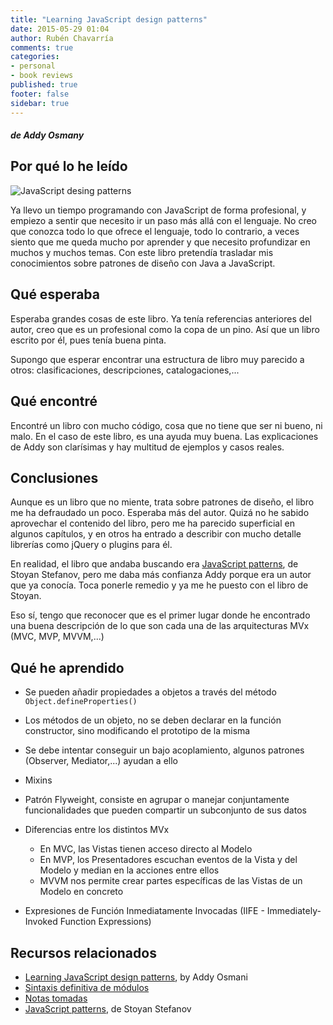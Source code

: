 ```yaml
---
title: "Learning JavaScript design patterns"
date: 2015-05-29 01:04
author: Rubén Chavarría
comments: true
categories: 
- personal
- book reviews
published: true
footer: false
sidebar: true
---
```


##### de Addy Osmany

## Por qué lo he leído

![JavaScript desing patterns](http://www.addyosmani.com/resources/essentialjsdesignpatterns/cover/cover.jpg)

Ya llevo un tiempo programando con JavaScript de forma profesional, y empiezo
a sentir que necesito ir un paso más allá con el lenguaje. No creo que conozca
todo lo que ofrece el lenguaje, todo lo contrario, a veces siento que me queda
mucho por aprender y que necesito profundizar en muchos y muchos temas. Con
este libro pretendía trasladar mis conocimientos sobre patrones de diseño con
Java a JavaScript.

<!-- more -->

## Qué esperaba

Esperaba grandes cosas de este libro. Ya tenía referencias anteriores del autor,
creo que es un profesional como la copa de un pino. Así que un libro escrito
por él, pues tenía buena pinta.

Supongo que esperar encontrar una estructura de libro muy parecido a otros:
clasificaciones, descripciones, catalogaciones,...

## Qué encontré

Encontré un libro con mucho código, cosa que no tiene que ser ni bueno, ni malo.
En el caso de este libro, es una ayuda muy buena. Las explicaciones de Addy son
clarísimas y hay multitud de ejemplos y casos reales.

## Conclusiones

Aunque es un libro que no miente, trata sobre patrones de diseño, el libro me
ha defraudado un poco. Esperaba más del autor. Quizá no he sabido aprovechar
el contenido del libro, pero me ha parecido superficial en algunos capítulos,
y en otros ha entrado a describir con mucho detalle librerías como jQuery o
plugins para él.

En realidad, el libro que andaba buscando era [JavaScript patterns], de
Stoyan Stefanov, pero me daba más confianza Addy porque era un autor que ya
conocía. Toca ponerle remedio y ya me he puesto con el libro de Stoyan.

Eso sí, tengo que reconocer que es el primer lugar donde he encontrado una buena
descripción de lo que son cada una de las arquitecturas MVx (MVC, MVP, MVVM,...)

## Qué he aprendido

- Se pueden añadir propiedades a objetos a través del método
`Object.defineProperties()`
- Los métodos de un objeto, no se deben declarar en la función constructor, sino
modificando el prototipo de la misma
- Se debe intentar conseguir un bajo acoplamiento, algunos patrones (Observer,
Mediator,...) ayudan a ello
- Mixins
- Patrón Flyweight, consiste en agrupar o manejar conjuntamente funcionalidades
que pueden compartir un subconjunto de sus datos
- Diferencias entre los distintos MVx

    - En MVC, las Vistas tienen acceso directo al Modelo
    - En MVP, los Presentadores escuchan eventos de la Vista y del Modelo y median en la acciones entre ellos
    - MVVM nos permite crear partes específicas de las Vistas de un Modelo en concreto

- Expresiones de Función Inmediatamente Invocadas (IIFE - Immediately-Invoked Function Expressions)

## Recursos relacionados

- [Learning JavaScript design patterns], by Addy Osmani
- [Sintaxis definitiva de módulos]
- [Notas tomadas]
- [JavaScript patterns], de Stoyan Stefanov

[Learning JavaScript design patterns]: http://www.addyosmani.com/resources/essentialjsdesignpatterns/book
[Sintaxis definitiva de módulos]: http://www.2ality.com/2014/09/es6-modules-final.html
[Notas tomadas]: https://github.com/rchavarria/blog-post-incubator/blob/master/published-book-notes/learning-javascript-design-patterns-by-addy-oshmany.markdown
[JavaScript patterns]: http://www.amazon.com/JavaScript-Patterns-Stoyan-Stefanov/dp/0596806752
